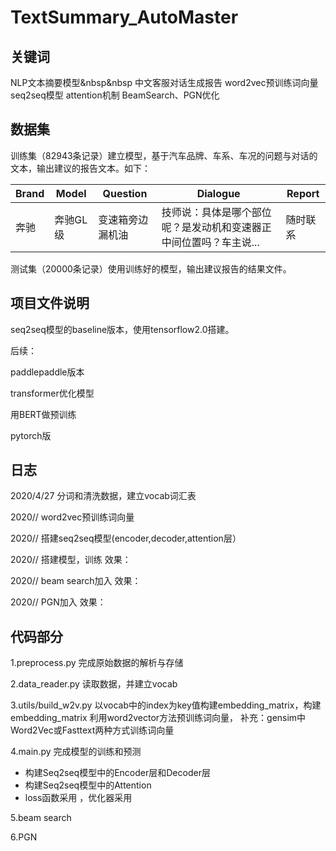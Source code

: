 # TextSummary_AutoMaster
## 关键词
NLP文本摘要模型&nbsp&nbsp    中文客服对话生成报告    word2vec预训练词向量    seq2seq模型    attention机制    BeamSearch、PGN优化

## 数据集


训练集（82943条记录）建立模型，基于汽车品牌、车系、车况的问题与对话的文本，输出建议的报告文本。如下：

| Brand | Model | Question | Dialogue | Report |
| --- | --- | --- | --- | ---|
| 奔驰 | 奔驰GL级 |  变速箱旁边漏机油 | 技师说：具体是哪个部位呢？是发动机和变速器正中间位置吗？车主说... | 随时联系 |


测试集（20000条记录）使用训练好的模型，输出建议报告的结果文件。




## 项目文件说明
seq2seq模型的baseline版本，使用tensorflow2.0搭建。

后续：

paddlepaddle版本

transformer优化模型

用BERT做预训练

pytorch版




## 日志
2020/4/27 分词和清洗数据，建立vocab词汇表

2020// word2vec预训练词向量

2020// 搭建seq2seq模型(encoder,decoder,attention层）

2020// 搭建模型，训练
效果：

2020// beam search加入
效果：

2020// PGN加入
效果：




## 代码部分

1.preprocess.py
完成原始数据的解析与存储


2.data_reader.py
读取数据，并建立vocab


3.utils/build_w2v.py
以vocab中的index为key值构建embedding_matrix，构建embedding_matrix
利用word2vector方法预训练词向量，
补充：gensim中Word2Vec或Fasttext两种方式训练词向量


4.main.py
完成模型的训练和预测
- 构建Seq2seq模型中的Encoder层和Decoder层
- 构建Seq2seq模型中的Attention
- loss函数采用    ，优化器采用   


5.beam search


6.PGN








